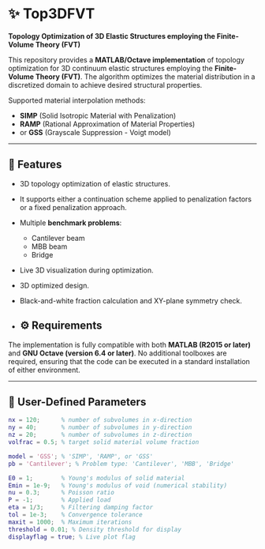 # ✨ Top3DFVT

**Topology Optimization of 3D Elastic Structures employing the Finite-Volume Theory (FVT)**

This repository provides a **MATLAB/Octave implementation** of topology optimization for 3D continuum elastic structures employing the **Finite-Volume Theory (FVT)**. The algorithm optimizes the material distribution in a discretized domain to achieve desired structural properties.

Supported material interpolation methods:
- **SIMP** (Solid Isotropic Material with Penalization)  
- **RAMP** (Rational Approximation of Material Properties)
- or **GSS** (Grayscale Suppression - Voigt model)

---

## 📌 Features

- 3D topology optimization of elastic structures.
- It supports either a continuation scheme applied to penalization factors or a fixed penalization approach.

- Multiple **benchmark problems**:
  - Cantilever beam
  - MBB beam
  - Bridge

- Live 3D visualization during optimization.
- 3D optimized design.
- Black-and-white fraction calculation and XY-plane symmetry check.

- ## ⚙️ Requirements

The implementation is fully compatible with both **MATLAB (R2015 or later)** and **GNU Octave (version 6.4 or later)**. No additional toolboxes are required, ensuring that the code can be executed in a standard installation of either environment.

---

## 📌 User-Defined Parameters

```matlab
nx = 120;      % number of subvolumes in x-direction
ny = 40;       % number of subvolumes in y-direction
nz = 20;       % number of subvolumes in z-direction
volfrac = 0.5; % target solid material volume fraction

model = 'GSS'; % 'SIMP', 'RAMP', or 'GSS'
pb = 'Cantilever'; % Problem type: 'Cantilever', 'MBB', 'Bridge'

E0 = 1;        % Young's modulus of solid material
Emin = 1e-9;   % Young's modulus of void (numerical stability)
nu = 0.3;      % Poisson ratio
P = -1;        % Applied load
eta = 1/3;     % Filtering damping factor
tol = 1e-3;    % Convergence tolerance
maxit = 1000;  % Maximum iterations
threshold = 0.01; % Density threshold for display
displayflag = true; % Live plot flag
